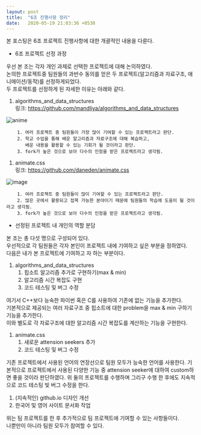 ```yaml
---
layout: post
title:  "6조 진행사항 정리"
date:   2020-05-19 21:03:36 +0530
---
```

본 포스팅은 6조 프로젝트 진행사항에 대한 개괄적인 내용을 다룬다.

* 6조 프로젝트 선정 과정  

우선 본 조는 각자 개인 과제로 선택한 프로젝트에 대해 논의하였다.  
논의한 프로젝트중 팀원들의 과반수 동의를 얻은 두 프로젝트(알고리즘과 자료구조, 애니매이션/동작)를 선정하게되었다.  
두 프로젝트를 선정하게 된 자세한 이유는 아래와 같다.  

1. algorithms_and_data_structures  
링크: https://github.com/mandliya/algorithms_and_data_structures 

![anime](https://user-images.githubusercontent.com/48412325/82247490-6d314d80-9981-11ea-8471-83d1022f9ae3.JPG)

        1. 여러 프로젝트 중 팀원들이 가장 많이 기여할 수 있는 프로젝트라고 판단.
        2. 학교 수업을 통해 배운 알고리즘과 자료구조에 대해 복습하고,
           배운 내용을 활용할 수 있는 기회가 될 것이라고 판단.
        3. fork가 높은 것으로 보아 다수의 인정을 받은 프로젝트라고 생각됨.
    
1. animate.css  
링크: https://github.com/daneden/animate.css

![image](https://user-images.githubusercontent.com/48412325/82247512-76bab580-9981-11ea-9bb2-2838ed41ee76.png)

        1. 여러 프로젝트 중 팀원들이 많이 기여할 수 있는 프로젝트라고 판단.
        2. 많은 곳에서 활용되고 접목 가능한 분야이기 때문에 팀원들의 학습에 도움이 될 것이라고 생각됨.
        3. fork가 높은 것으로 보아 다수의 인정을 받은 프로젝트라고 생각됨.

* 선정된 프로젝트 내 개인의 역할 분담  

본 조는 총 다섯 명으로 구성되어 있다.  
우선적으로 각 팀원들은 각자 본인이 프로젝트 내에 기여하고 싶은 부분을 정하였다.  
다음은 내가 본 프로젝트에 기여하고 자 하는 부분이다.  

1. algorithms_and_data_structures
    1. 힙소트 알고리즘 추가로 구현하기(max & min)
    1. 알고리즘 시간 복잡도 구현
    1. 코드 테스팅 및 버그 수정

여기서 C++보다 능숙한 파이썬 혹은 C를 사용하여 기존에 없는 기능을 추가한다.  
기본적으로 제공되는 여러 자료구조 중 힙소트에 대한 problem을 max & min 구하기 기능을 추가한다.  
이와 별도로 각 자료구조에 대한 알고리즘 시간 복잡도를 계산하는 기능을 구현한다.  

1. animate.css
    1. 새로운 attension seekers 추가
    1. 코드 테스팅 및 버그 수정

기존 프로젝트에서 사용된 언어의 연장선으로 팀원 모두가 능숙한 언어를 사용한다.
기본적으로 프로젝트에서 사용된 다양한 기능 중 attension seeker에 대하여 custom하면 좋을 것이라 판단하였다.
위 둘의 프로젝트를 수행하며 그리구 수행 한 후에도 지속적으로 코드 테스팅 빛 버그 수정을 한다.

1. (지속적인) github.io 디자인 개선
1. 한국어 및 영어 사이트 문서화 작업

위는 팀 프로젝트를 한 후 추가적으로 팀 프로젝트에 기여할 수 있는 사항들이다.  
나뿐만이 아니라 팀원 모두가 참여할 수 있다.  





[jekyll-docs]: https://jekyllrb.com/docs/home
[jekyll-gh]:   https://github.com/jekyll/jekyll
[jekyll-talk]: https://talk.jekyllrb.com/
